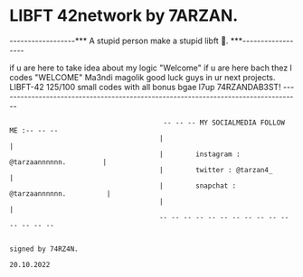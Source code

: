 
# LIBFT 42network by 7ARZAN.


------------------***                   A stupid person make a stupid libft 🥇.                   ***------------------

if u are here to take idea about my logic "Welcome" if u are here bach thez l codes "WELCOME" Ma3ndi magolik good luck guys in ur next projects.
                                 LIBFT-42 125/100 small codes with all bonus bgae l7up
                                                  74RZANDAB3ST!
                   -----------------------------------------------------------------------------------



                                          -- -- -- MY SOCIALMEDIA FOLLOW ME :-- -- --
                                         |                                           |
                                         |        instagram : @tarzaannnnnn.         |
                                         |        twitter : @tarzan4_                |
                                         |        snapchat : @tarzaannnnnn.          |
                                         |                                           |
                                         -- -- -- -- -- -- -- -- -- -- -- -- -- -- --
                                                                                                                   
                                                                                                            signed by 74RZ4N.
                                                                                                                   20.10.2022

